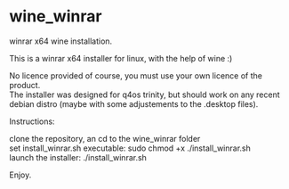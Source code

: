 # wine_winrar
winrar x64 wine installation.  
  
This is a winrar x64 installer for linux, with the help of wine :)  
  
No licence provided of course, you must use your own licence of the product.  
The installer was designed for q4os trinity, but should work on any recent debian distro (maybe with some adjustements to the .desktop files).  
  
Instructions:  
  
clone the repository, an cd to the wine_winrar folder  
set install_winrar.sh executable: sudo chmod +x ./install_winrar.sh  
launch the installer: ./install_winrar.sh  
  
Enjoy.
